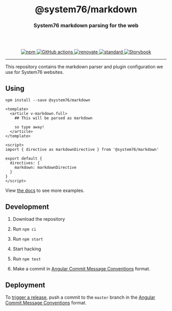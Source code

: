<div align="center">
  <h1>@system76/markdown</h1>
  <h3>System76 markdown parsing for the web</h3>
  <br>
  <br>
</div>

<p align="center">
  <a href="https://www.npmjs.com/package/@system76/markdown/">
    <img src="https://img.shields.io/npm/v/@system76/markdown.svg" alt="npm">
  </a>

  <a href="https://github.com/system76/markdown/actions?query=workflow%3ACI">
    <img src="https://github.com/system76/markdown/workflows/CI/badge.svg?branch=master" alt="GitHub actions">
  </a>

  <a href="https://renovatebot.com/">
    <img src="https://img.shields.io/badge/renovate-enabled-brightgreen.svg" alt="renovate">
  </a>

  <a href="https://standardjs.com">
    <img src="https://img.shields.io/badge/code_style-standard-brightgreen.svg" alt="standard">
  </a>

  <a href="https://markdown.origin76.com/">
    <img src="https://cdn.jsdelivr.net/gh/storybooks/brand@master/badge/badge-storybook.svg" alt="Storybook">
  </a>
</p>

---

This repository contains the markdown parser and plugin configuration we use for
System76 websites.

## Using

```
npm install --save @system76/markdown
```

```vue
<template>
  <article v-markdown.full>
    ## This will be parsed as markdown

    so type away!
  </article>
</template>

<script>
import { directive as markdownDirective } from '@system76/markdown'

export default {
  directives: {
    markdown: markdownDirective
  }
}
</script>
```

View [the docs](https://markdown.origin76.com) to see more examples.

## Development

1) Download the repository

2) Run `npm ci`

3) Run `npm start`

4) Start hacking

5) Run `npm test`

6) Make a commit in [Angular Commit Message Conventions](https://github.com/angular/angular.js/blob/master/DEVELOPERS.md#-git-commit-guidelines)
format.

## Deployment

To [trigger a release](https://semantic-release.gitbook.io/semantic-release/#triggering-a-release),
push a commit to the `master` branch in the
[Angular Commit Message Conventions](https://github.com/angular/angular.js/blob/master/DEVELOPERS.md#-git-commit-guidelines)
format.
